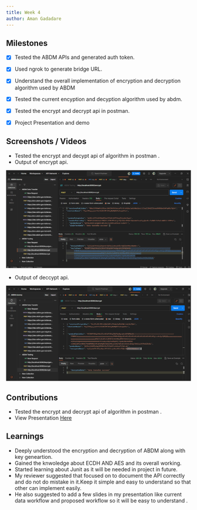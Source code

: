 ```yaml
---
title: Week 4
author: Aman Gadadare
---
```

## Milestones
- [x] Tested the ABDM APIs and generated auth token.
- [x] Used ngrok to generate bridge URL.
- [x] Understand the overall implementation of encryption and decryption algorithm used by ABDM
- [x] Tested the current encyption and decyption algorithm used by abdm.
- [x] Tested the encrypt and decrypt api in postman.
- [x] Project Presentation and demo 


## Screenshots / Videos 
- Tested the encrypt and decypt api of algorithm in postman .
- Output of encrypt api.

![ Encryption   ](https://github.com/AmanGadadare/c4gt-milestones/blob/C4GT-Milestones-DT-ABDM-%5D/assets/encrypt1.png?raw=true)

- Output of deccypt api.

![ Decryption  ](https://github.com/AmanGadadare/c4gt-milestones/blob/C4GT-Milestones-DT-ABDM-%5D/assets/decrypt1.png?raw=true)
## Contributions
- Tested the encrypt and decrypt api of algorithm in postman .
- View Presentation [Here](https://docs.google.com/presentation/d/1grv4XDdJXKEnWZ9_JV3nqC8nuE-mzPlTJSMTkhh5IO4/edit#slide=id.p1)


## Learnings
- Deeply understood the encryption and decryption of ABDM along with key geneartion.
- Gained the knwoledge about ECDH AND AES and its overall working.
- Started learning about Junit as it will be needed in project in future.
- My reviewer suggested that focused on to document the API correctly and do not do mistake in it.Keep it simple    and easy to understand so that other can implement easily.
- He  also suggested to add a few slides in my presentation like current  data workflow and proposed workflow so it will be easy to understand .
  


